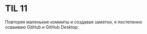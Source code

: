 # TIL 11

Повторяя маленькие коммиты и создавая заметки, я постепенно осваиваю GitHub и GitHub Desktop.
